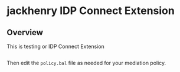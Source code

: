 # jackhenry IDP Connect Extension

## Overview

This is testing or IDP Connect Extension
```

```

Then edit the `policy.bal` file as needed for your mediation policy.
